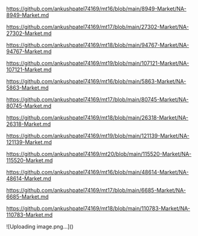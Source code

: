<p><a href="https://github.com/ankushpatel74169/mt16/blob/main/8949-Market/NA-8949-Market.md">https://github.com/ankushpatel74169/mt16/blob/main/8949-Market/NA-8949-Market.md</a></p><p><a href="https://github.com/ankushpatel74169/mt17/blob/main/27302-Market/NA-27302-Market.md">https://github.com/ankushpatel74169/mt17/blob/main/27302-Market/NA-27302-Market.md</a></p><p><a href="https://github.com/ankushpatel74169/mt18/blob/main/94767-Market/NA-94767-Market.md">https://github.com/ankushpatel74169/mt18/blob/main/94767-Market/NA-94767-Market.md</a></p><p><a href="https://github.com/ankushpatel74169/mt19/blob/main/107121-Market/NA-107121-Market.md">https://github.com/ankushpatel74169/mt19/blob/main/107121-Market/NA-107121-Market.md</a></p><p><a href="https://github.com/ankushpatel74169/mt16/blob/main/5863-Market/NA-5863-Market.md">https://github.com/ankushpatel74169/mt16/blob/main/5863-Market/NA-5863-Market.md</a></p><p><a href="https://github.com/ankushpatel74169/mt17/blob/main/80745-Market/NA-80745-Market.md">https://github.com/ankushpatel74169/mt17/blob/main/80745-Market/NA-80745-Market.md</a></p><p><a href="https://github.com/ankushpatel74169/mt18/blob/main/26318-Market/NA-26318-Market.md">https://github.com/ankushpatel74169/mt18/blob/main/26318-Market/NA-26318-Market.md</a></p><p><a href="https://github.com/ankushpatel74169/mt19/blob/main/121139-Market/NA-121139-Market.md">https://github.com/ankushpatel74169/mt19/blob/main/121139-Market/NA-121139-Market.md</a></p><p><a href="https://github.com/ankushpatel74169/mt20/blob/main/115520-Market/NA-115520-Market.md">https://github.com/ankushpatel74169/mt20/blob/main/115520-Market/NA-115520-Market.md</a></p><p><a href="https://github.com/ankushpatel74169/mt16/blob/main/48614-Market/NA-48614-Market.md">https://github.com/ankushpatel74169/mt16/blob/main/48614-Market/NA-48614-Market.md</a></p><p><a href="https://github.com/ankushpatel74169/mt17/blob/main/6685-Market/NA-6685-Market.md">https://github.com/ankushpatel74169/mt17/blob/main/6685-Market/NA-6685-Market.md</a></p><p><a href="https://github.com/ankushpatel74169/mt18/blob/main/110783-Market/NA-110783-Market.md">https://github.com/ankushpatel74169/mt18/blob/main/110783-Market/NA-110783-Market.md</a></p>
![Uploading image.png…]()
